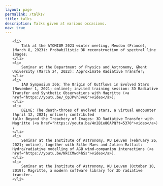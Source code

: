```yaml
---
layout: page
permalink: /talks/
title: talks
description: Talks given at various occasions.
nav: true
---
```


<ul>
    
    <li>
        Talk at the ATOMIUM 2023 winter meeting, Meudon (France),  (March 8, 2023): Probabilistic 3D reconstruction of spectral line images;
    </li>
    <li>
        Seminar at the Department of Physics and Astronomy, Ghent University (March 24, 2022): Approximate Radiative Transfer;
    </li>
    <li>
        IAU Symposium 366: The Origin of Outflows in Evolved Stars (November 1, 2021; online); invited training session: 3D Radiative Transfer and Synthetic Observations with Magritte (<a href="https://youtu.be/_OpJPvhJvuQ">video</a>);
    </li>
    <li>
        DELVE: The death-throes of evolved stars, a virtual encounter (April 12, 2021; online); contributed
    talk: Beyond the Treachery of Images: 3D Radiative Transfer with Magritte (<a href="https://youtu.be/4n2Bie8OAPQ?t=5370">video</a>) ;
    </li>
    <li>
        Seminar at the Institute of Astronomy, KU Leuven (February 26, 2021; online), together with Silke Maes and Jolien Malfait: Hydro/radiative modelling of AGB wind-companion interactions (<a href="https://youtu.be/NkCCMwd4hSs">video</a>).
    </li>
    <li>
        Seminar at the Institute of Astronomy, KU Leuven (October 10, 2019): Magritte, a modern software library for 3D radiative transfer.
    </li>
</ul>
